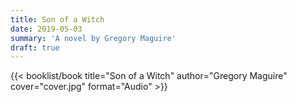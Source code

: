 ```yaml
---
title: Son of a Witch
date: 2019-05-03
summary: 'A novel by Gregory Maguire'
draft: true
---
```


{{< booklist/book
title="Son of a Witch"
author="Gregory Maguire"
cover="cover.jpg"
format="Audio" >}}
